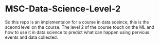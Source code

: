 # MSC-Data-Science-Level-2
So this repo is an implementaion for a course in data sceince, this is the sceond level on the course.
The level 2 of the course touch on the ML and how to use it in data science to predict what can happen using pervious events and data collected.
